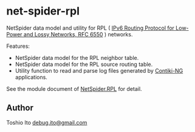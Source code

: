 # net-spider-rpl

NetSpider data model and utility for RPL ( [IPv6 Routing Protocol for Low-Power and Lossy Networks, RFC 6550](https://tools.ietf.org/html/rfc6550) ) networks.

Features:

- NetSpider data model for the RPL neighbor table.
- NetSpider data model for the RPL source routing table.
- Utility function to read and parse log files generated by [Contiki-NG](http://contiki-ng.org/) applications.

See the module document of [NetSpider.RPL](https://hackage.haskell.org/package/net-spider-rpl/docs/NetSpider-RPL.html) for detail.

## Author

Toshio Ito <debug.ito@gmail.com>
